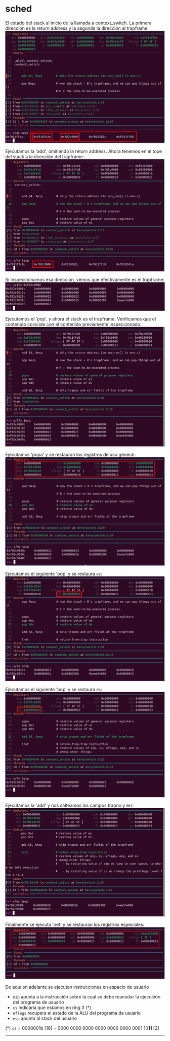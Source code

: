 # sched

El estado del stack al inicio de la llamada a context_switch. La primera dirección es la return address y la segunda la dirección al trapframe:
![](img/gdb1.png)

Ejecutamos la 'add', omitiendo la return address. Ahora tenemos en el tope del stack a la dirección del trapframe:
![](img/gdb2.png)

Si inspeccionamos esa dirección, vemos que efectivamente es el trapframe:
![](img/gdb3.png)

Ejecutamos el 'pop', y ahora el stack es el trapframe. Verificamos que el contenido coincide con el contenido previamente inspeccionado:
![](img/gdb4.png)

Ejecutamos 'popa' y se restauran los registros de uso general:
![](img/gdb5.png)

Ejecutamos el siguiente 'pop' y se restaura `es`:
![](img/gdb6.png)

Ejecutamos el siguiente 'pop' y se restaura `ds`:
![](img/gdb7.png)

Ejecutamos la 'add' y nos salteamos los campos trapno y err:
![](img/gdb8.png)

Finalmente se ejecuta 'iret' y se restauran los registros especiales:
![](img/gdb9.png)

De aquí en adelante se ejecutan instrucciones en espacio de usuario
- `eip` apunta a la instrucción sobre la cual se debe reanudar la ejecución del programa de usuario
- `cs` indicaría que estamos en ring 3 (*)
- `eflags` recupera el estado de la ALU del programa de usuario
- `esp` apunta al stack del usuario

(*)
`cs` = 0000001b [16] = 0000 0000 0000 0000 0000 0000 0001 10**11** [2]

---